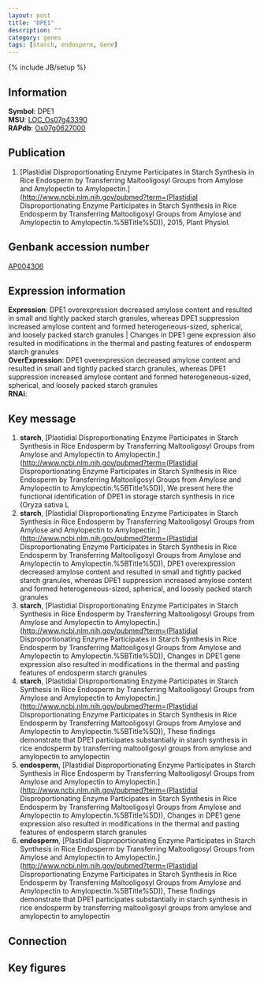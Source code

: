 ```yaml
---
layout: post
title: "DPE1"
description: ""
category: genes
tags: [starch, endosperm, Gene]
---
```

{% include JB/setup %}

## Information
__Symbol__: DPE1  
__MSU__: [LOC_Os07g43390](http://rice.plantbiology.msu.edu/cgi-bin/ORF_infopage.cgi?orf=LOC_Os07g43390)  
__RAPdb__: [Os07g0627000](http://rapdb.dna.affrc.go.jp/viewer/gbrowse_details/irgsp1?name=Os07g0627000)  

## Publication
1. [Plastidial Disproportionating Enzyme Participates in Starch Synthesis in Rice Endosperm by Transferring Maltooligosyl Groups from Amylose and Amylopectin to Amylopectin.](http://www.ncbi.nlm.nih.gov/pubmed?term=(Plastidial Disproportionating Enzyme Participates in Starch Synthesis in Rice Endosperm by Transferring Maltooligosyl Groups from Amylose and Amylopectin to Amylopectin.%5BTitle%5D)), 2015, Plant Physiol.

## Genbank accession number
[AP004306](http://www.ncbi.nlm.nih.gov/nuccore/AP004306)

## Expression information
__Expression__: DPE1 overexpression decreased amylose content and resulted in small and tightly packed starch granules, whereas DPE1 suppression increased amylose content and formed heterogeneous-sized, spherical, and loosely packed starch granules |  Changes in DPE1 gene expression also resulted in modifications in the thermal and pasting features of endosperm starch granules  
__OverExpression__: DPE1 overexpression decreased amylose content and resulted in small and tightly packed starch granules, whereas DPE1 suppression increased amylose content and formed heterogeneous-sized, spherical, and loosely packed starch granules  
__RNAi__:  

## Key message
1. __starch__, [Plastidial Disproportionating Enzyme Participates in Starch Synthesis in Rice Endosperm by Transferring Maltooligosyl Groups from Amylose and Amylopectin to Amylopectin.](http://www.ncbi.nlm.nih.gov/pubmed?term=(Plastidial Disproportionating Enzyme Participates in Starch Synthesis in Rice Endosperm by Transferring Maltooligosyl Groups from Amylose and Amylopectin to Amylopectin.%5BTitle%5D)),  We present here the functional identification of DPE1 in storage starch synthesis in rice (Oryza sativa L
2. __starch__, [Plastidial Disproportionating Enzyme Participates in Starch Synthesis in Rice Endosperm by Transferring Maltooligosyl Groups from Amylose and Amylopectin to Amylopectin.](http://www.ncbi.nlm.nih.gov/pubmed?term=(Plastidial Disproportionating Enzyme Participates in Starch Synthesis in Rice Endosperm by Transferring Maltooligosyl Groups from Amylose and Amylopectin to Amylopectin.%5BTitle%5D)),  DPE1 overexpression decreased amylose content and resulted in small and tightly packed starch granules, whereas DPE1 suppression increased amylose content and formed heterogeneous-sized, spherical, and loosely packed starch granules
3. __starch__, [Plastidial Disproportionating Enzyme Participates in Starch Synthesis in Rice Endosperm by Transferring Maltooligosyl Groups from Amylose and Amylopectin to Amylopectin.](http://www.ncbi.nlm.nih.gov/pubmed?term=(Plastidial Disproportionating Enzyme Participates in Starch Synthesis in Rice Endosperm by Transferring Maltooligosyl Groups from Amylose and Amylopectin to Amylopectin.%5BTitle%5D)),  Changes in DPE1 gene expression also resulted in modifications in the thermal and pasting features of endosperm starch granules
4. __starch__, [Plastidial Disproportionating Enzyme Participates in Starch Synthesis in Rice Endosperm by Transferring Maltooligosyl Groups from Amylose and Amylopectin to Amylopectin.](http://www.ncbi.nlm.nih.gov/pubmed?term=(Plastidial Disproportionating Enzyme Participates in Starch Synthesis in Rice Endosperm by Transferring Maltooligosyl Groups from Amylose and Amylopectin to Amylopectin.%5BTitle%5D)),  These findings demonstrate that DPE1 participates substantially in starch synthesis in rice endosperm by transferring maltooligosyl groups from amylose and amylopectin to amylopectin
5. __endosperm__, [Plastidial Disproportionating Enzyme Participates in Starch Synthesis in Rice Endosperm by Transferring Maltooligosyl Groups from Amylose and Amylopectin to Amylopectin.](http://www.ncbi.nlm.nih.gov/pubmed?term=(Plastidial Disproportionating Enzyme Participates in Starch Synthesis in Rice Endosperm by Transferring Maltooligosyl Groups from Amylose and Amylopectin to Amylopectin.%5BTitle%5D)),  Changes in DPE1 gene expression also resulted in modifications in the thermal and pasting features of endosperm starch granules
6. __endosperm__, [Plastidial Disproportionating Enzyme Participates in Starch Synthesis in Rice Endosperm by Transferring Maltooligosyl Groups from Amylose and Amylopectin to Amylopectin.](http://www.ncbi.nlm.nih.gov/pubmed?term=(Plastidial Disproportionating Enzyme Participates in Starch Synthesis in Rice Endosperm by Transferring Maltooligosyl Groups from Amylose and Amylopectin to Amylopectin.%5BTitle%5D)),  These findings demonstrate that DPE1 participates substantially in starch synthesis in rice endosperm by transferring maltooligosyl groups from amylose and amylopectin to amylopectin

## Connection

## Key figures


